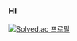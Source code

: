 ### HI
[![Solved.ac
프로필](http://mazassumnida.wtf/api/v2/generate_badge?boj=karma2)](https://solved.ac/karma2)
